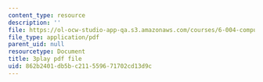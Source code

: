 ```yaml
---
content_type: resource
description: ''
file: https://ol-ocw-studio-app-qa.s3.amazonaws.com/courses/6-004-computation-structures-spring-2017/862b2401db5bc211559671702cd13d9c_ZUWb9HHXGHM.pdf
file_type: application/pdf
parent_uid: null
resourcetype: Document
title: 3play pdf file
uid: 862b2401-db5b-c211-5596-71702cd13d9c
---
```

